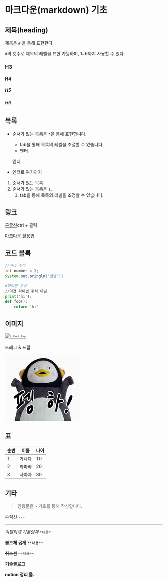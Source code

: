 # 마크다운(markdown) 기초

## 제목(heading)

제목은 `#` 을 통해 표현한다.

`#`의 갯수로 제목의 레벨을 표현 가능하며, 1~6까지 사용할 수 있다.

### H3

#### H4

##### H5

###### H6

## 목록

* 순서가 없는 목록은 `*`을 통해 표현합니다.

  * tab을 통해 목록의 레벨을 조절할 수 있습니다.
  * 엔터

  엔터

* 엔터로 여기까지

1. 순서가 있는 목록
2. 순서가 있는 목록은 `1.`
   1. tab을 통해 목록의 레벨을 조정할 수 있습니다.







## 링크

[구글신](https:google.com)ctrl + 클릭

[마크다운 활용법](https://guides.github.com/features/mastering-markdown/)

## 코드 블록

```java
//자바 주석
int number = 3;
System.out.pringln("안녕")ㅣ
```

```python
#파이썬 주석
//이건 파이썬 주석 아님.
print('hi');
def foo():
    return 'hi'
```



## 이미지

![보노보노](C:\Users\student\Desktop\보노보노.jpg)

드래그 & 드랍

![다운로드](image/다운로드.jpg)

## 표
| 순번 | 이름   | 나이 |
| ---- | ------ | ---- |
| 1    | 가나다 | 10   |
| 2    | 라마바 | 20   |
| 3    | 사아자 | 30   |

## 기타

> 인용문은 `>` 기호를 통해 작성합니다.

수직선 `---`

---



*이탤릭체 기울임체* `*내용*`

**볼드체 굵게** `**내용**`

~~취소선~~ `~~내용~~`





**기술블로그**

**notion 정리 툴.**





